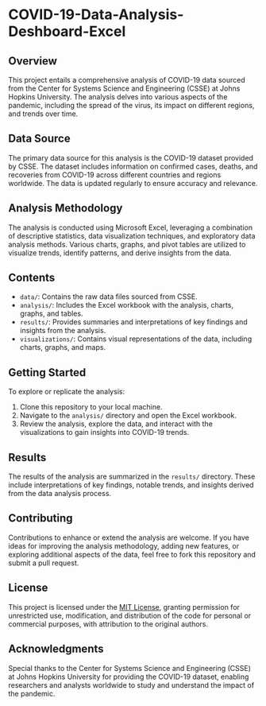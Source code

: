 # COVID-19-Data-Analysis-Deshboard-Excel
## Overview
This project entails a comprehensive analysis of COVID-19 data sourced from the Center for Systems Science and Engineering (CSSE) at Johns Hopkins University. The analysis delves into various aspects of the pandemic, including the spread of the virus, its impact on different regions, and trends over time.

## Data Source
The primary data source for this analysis is the COVID-19 dataset provided by CSSE. The dataset includes information on confirmed cases, deaths, and recoveries from COVID-19 across different countries and regions worldwide. The data is updated regularly to ensure accuracy and relevance.

## Analysis Methodology
The analysis is conducted using Microsoft Excel, leveraging a combination of descriptive statistics, data visualization techniques, and exploratory data analysis methods. Various charts, graphs, and pivot tables are utilized to visualize trends, identify patterns, and derive insights from the data.

## Contents
- `data/`: Contains the raw data files sourced from CSSE.
- `analysis/`: Includes the Excel workbook with the analysis, charts, graphs, and tables.
- `results/`: Provides summaries and interpretations of key findings and insights from the analysis.
- `visualizations/`: Contains visual representations of the data, including charts, graphs, and maps.

## Getting Started
To explore or replicate the analysis:
1. Clone this repository to your local machine.
2. Navigate to the `analysis/` directory and open the Excel workbook.
3. Review the analysis, explore the data, and interact with the visualizations to gain insights into COVID-19 trends.

## Results
The results of the analysis are summarized in the `results/` directory. These include interpretations of key findings, notable trends, and insights derived from the data analysis process.

## Contributing
Contributions to enhance or extend the analysis are welcome. If you have ideas for improving the analysis methodology, adding new features, or exploring additional aspects of the data, feel free to fork this repository and submit a pull request.

## License
This project is licensed under the [MIT License](LICENSE), granting permission for unrestricted use, modification, and distribution of the code for personal or commercial purposes, with attribution to the original authors.

## Acknowledgments
Special thanks to the Center for Systems Science and Engineering (CSSE) at Johns Hopkins University for providing the COVID-19 dataset, enabling researchers and analysts worldwide to study and understand the impact of the pandemic.

